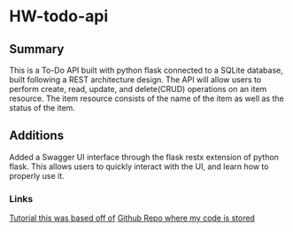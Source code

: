 # HW-todo-api

## Summary

This is a To-Do API built with python flask connected to a SQLite database, built following a REST architecture design. The API will allow users to perform create, read, update, and delete(CRUD) operations on an item resource. The item resource consists of the name of the item as well as the status of the item.

## Additions 

Added a Swagger UI interface through the flask restx extension of python flask. This allows users to quickly interact with the UI, and learn how to properly use it. 

### Links
[Tutorial this was based off of](https://stackabuse.com/building-a-todo-app-with-flask-in-python/)
[Github Repo where my code is stored](https://github.com/zachcyrus/todo-list)
